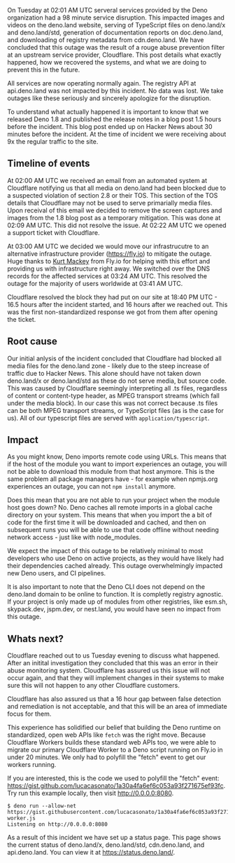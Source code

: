On Tuesday at 02:01 AM UTC serveral services provided by the Deno organization
had a 98 minute service disruption. This impacted images and videos on the
deno.land website, serving of TypeScript files on deno.land/x and deno.land/std,
generation of documentation reports on doc.deno.land, and downloading of
registry metadata from cdn.deno.land. We have concluded that this outage was the
result of a rouge abuse prevention filter at an upstream service provider,
Cloudflare. This post details what exactly happened, how we recovered the
systems, and what we are doing to prevent this in the future.

All services are now operating normally again. The registry API at api.deno.land
was not impacted by this incident. No data was lost. We take outages like these
seriously and sincerely apologize for the disruption.

To understand what actually happened it is important to know that we released
Deno 1.8 and published the release notes in a blog post 1.5 hours before the
incident. This blog post ended up on Hacker News about 30 minutes before the
incident. At the time of incident we were receiving about 9x the regular traffic
to the site.

## Timeline of events

At 02:00 AM UTC we received an email from an automated system at Cloudflare
notifying us that all media on deno.land had been blocked due to a suspected
violation of section 2.8 or their TOS. This section of the TOS details that
Cloudflare may not be used to serve primarially media files. Upon receival of
this email we decided to remove the screen captures and images from the 1.8 blog
post as a temporary mitigation. This was done at 02:09 AM UTC. This did not
resolve the issue. At 02:22 AM UTC we opened a support ticket with Cloudflare.

At 03:00 AM UTC we decided we would move our infrastrucutre to an alternative
infrastructure provider (https://fly.io) to mitigate the outage. Huge thanks to
[Kurt Mackey](https://twitter.com/mrkurt) from Fly.io for helping with this
effort and providing us with infrastructure right away. We switched over the DNS
records for the affected services at 03:24 AM UTC. This resolved the outage for
the majority of users worldwide at 03:41 AM UTC.

Cloudflare resolved the block they had put on our site at 18:40 PM UTC - 16.5
hours after the incident started, and 16 hours after we reached out. This was
the first non-standardized response we got from them after opening the ticket.

## Root cause

Our initial anlysis of the incident concluded that Cloudflare had blocked all
media files for the deno.land zone - likely due to the steep increase of traffic
due to Hacker News. This alone should have not taken down deno.land/x or
deno.land/std as these do not serve media, but source code. This was caused by
Cloudflare seemingly interpreting all .ts files, regardless of content or
content-type header, as MPEG transport streams (which fall under the media
block). In our case this was not correct because .ts files can be both MPEG
transport streams, or TypeScript files (as is the case for us). All of our
typescript files are served with `application/typescript`.

## Impact

As you might know, Deno imports remote code using URLs. This means that if the
host of the module you want to import experiences an outage, you will not be
able to download this module from that host anymore. This is the same problem
all package managers have - for example when npmjs.org experiences an outage,
you can not `npm install` anymore.

Does this mean that you are not able to run your project when the module host
goes down? No. Deno caches all remote imports in a global cache directory on
your system. This means that when you import the a bit of code for the first
time it will be downloaded and cached, and then on subsequent runs you will be
able to use that code offline without needing network access - just like with
node_modules.

We expect the impact of this outage to be relatively minimal to most developers
who use Deno on active projects, as they would have likely had their
dependencies cached already. This outage overwhelmingly impacted new Deno users,
and CI pipelines.

It is also important to note that the Deno CLI does not depend on the deno.land
domain to be online to function. It is completly registry agnostic. If your
project is only made up of modules from other registries, like esm.sh,
skypack.dev, jspm.dev, or nest.land, you would have seen no impact from this
outage.

## Whats next?

Cloudflare reached out to us Tuesday evening to discuss what happened. After an
initital investigation they concluded that this was an error in their abuse
monitoring system. Cloudflare has assured us this issue will not occur again,
and that they will implement changes in their systems to make sure this will not
happen to any other Cloudflare customers.

Cloudflare has also assured us that a 16 hour gap between false detection and
remediation is not acceptable, and that this will be an area of immediate focus
for them.

This experience has solidified our belief that building the Deno runtime on
standardized, open web APIs like `fetch` was the right move. Because Cloudflare
Workers builds these standard web APIs too, we were able to migrate our primary
Cloudflare Worker to a Deno script running on Fly.io in under 20 minutes. We
only had to polyfill the "fetch" event to get our workers running.

If you are interested, this is the code we used to polyfill the "fetch" event:
https://gist.github.com/lucacasonato/1a30a4fa6ef6c053a93f271675ef93fc. Try run
this example locally, then visit http://0.0.0.0:8080.

```shell
$ deno run --allow-net https://gist.githubusercontent.com/lucacasonato/1a30a4fa6ef6c053a93f271675ef93fc/raw/efcdc8e798604e194831830fcb962b50261384b3/example-worker.js
Listening on http://0.0.0.0:8080
```

As a result of this incident we have set up a status page. This page shows the
current status of deno.land/x, deno.land/std, cdn.deno.land, and api.deno.land.
You can view it at https://status.deno.land/.
